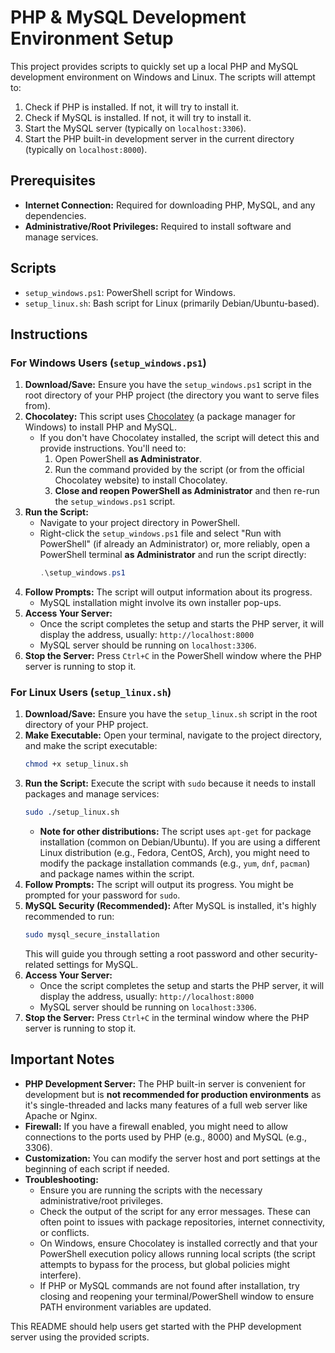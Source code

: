 # PHP & MySQL Development Environment Setup

This project provides scripts to quickly set up a local PHP and MySQL development environment on Windows and Linux. The scripts will attempt to:

1.  Check if PHP is installed. If not, it will try to install it.
2.  Check if MySQL is installed. If not, it will try to install it.
3.  Start the MySQL server (typically on `localhost:3306`).
4.  Start the PHP built-in development server in the current directory (typically on `localhost:8000`).

## Prerequisites

* **Internet Connection:** Required for downloading PHP, MySQL, and any dependencies.
* **Administrative/Root Privileges:** Required to install software and manage services.

## Scripts

* `setup_windows.ps1`: PowerShell script for Windows.
* `setup_linux.sh`: Bash script for Linux (primarily Debian/Ubuntu-based).

## Instructions

### For Windows Users (`setup_windows.ps1`)

1.  **Download/Save:** Ensure you have the `setup_windows.ps1` script in the root directory of your PHP project (the directory you want to serve files from).
2.  **Chocolatey:** This script uses [Chocolatey](https://chocolatey.org/) (a package manager for Windows) to install PHP and MySQL.
    * If you don't have Chocolatey installed, the script will detect this and provide instructions. You'll need to:
        1.  Open PowerShell **as Administrator**.
        2.  Run the command provided by the script (or from the official Chocolatey website) to install Chocolatey.
        3.  **Close and reopen PowerShell as Administrator** and then re-run the `setup_windows.ps1` script.
3.  **Run the Script:**
    * Navigate to your project directory in PowerShell.
    * Right-click the `setup_windows.ps1` file and select "Run with PowerShell" (if already an Administrator) or, more reliably, open a PowerShell terminal **as Administrator** and run the script directly:
        ```powershell
        .\setup_windows.ps1
        ```
4.  **Follow Prompts:** The script will output information about its progress.
    * MySQL installation might involve its own installer pop-ups.
5.  **Access Your Server:**
    * Once the script completes the setup and starts the PHP server, it will display the address, usually: `http://localhost:8000`
    * MySQL server should be running on `localhost:3306`.
6.  **Stop the Server:** Press `Ctrl+C` in the PowerShell window where the PHP server is running to stop it.

### For Linux Users (`setup_linux.sh`)

1.  **Download/Save:** Ensure you have the `setup_linux.sh` script in the root directory of your PHP project.
2.  **Make Executable:** Open your terminal, navigate to the project directory, and make the script executable:
    ```bash
    chmod +x setup_linux.sh
    ```
3.  **Run the Script:** Execute the script with `sudo` because it needs to install packages and manage services:
    ```bash
    sudo ./setup_linux.sh
    ```
    * **Note for other distributions:** The script uses `apt-get` for package installation (common on Debian/Ubuntu). If you are using a different Linux distribution (e.g., Fedora, CentOS, Arch), you might need to modify the package installation commands (e.g., `yum`, `dnf`, `pacman`) and package names within the script.
4.  **Follow Prompts:** The script will output its progress. You might be prompted for your password for `sudo`.
5.  **MySQL Security (Recommended):** After MySQL is installed, it's highly recommended to run:
    ```bash
    sudo mysql_secure_installation
    ```
    This will guide you through setting a root password and other security-related settings for MySQL.
6.  **Access Your Server:**
    * Once the script completes the setup and starts the PHP server, it will display the address, usually: `http://localhost:8000`
    * MySQL server should be running on `localhost:3306`.
7.  **Stop the Server:** Press `Ctrl+C` in the terminal window where the PHP server is running to stop it.

## Important Notes

* **PHP Development Server:** The PHP built-in server is convenient for development but is **not recommended for production environments** as it's single-threaded and lacks many features of a full web server like Apache or Nginx.
* **Firewall:** If you have a firewall enabled, you might need to allow connections to the ports used by PHP (e.g., 8000) and MySQL (e.g., 3306).
* **Customization:** You can modify the server host and port settings at the beginning of each script if needed.
* **Troubleshooting:**
    * Ensure you are running the scripts with the necessary administrative/root privileges.
    * Check the output of the script for any error messages. These can often point to issues with package repositories, internet connectivity, or conflicts.
    * On Windows, ensure Chocolatey is installed correctly and that your PowerShell execution policy allows running local scripts (the script attempts to bypass for the process, but global policies might interfere).
    * If PHP or MySQL commands are not found after installation, try closing and reopening your terminal/PowerShell window to ensure PATH environment variables are updated.

This README should help users get started with the PHP development server using the provided scripts.
